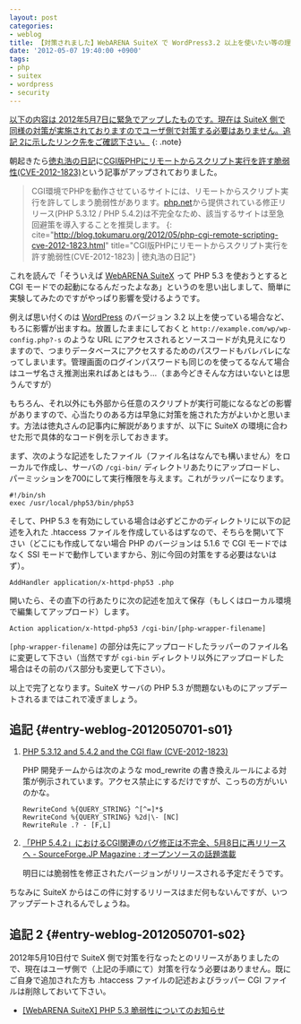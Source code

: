 ```yaml
---
layout: post
categories:
- weblog
title: 【対策されました】WebARENA SuiteX で WordPress3.2 以上を使いたい等の理由で PHP 5.3 を使ってる人は今すぐ脆弱性対策しましょう
date: '2012-05-07 19:40:00 +0900'
tags:
- php
- suitex
- wordpress
- security
---
```

<ins datetime="2012-05-11T16:02:00+09:00">以下の内容は 2012年5月7日に緊急でアップしたものです。現在は SuiteX 側で同様の対策が実施されておりますのでユーザ側で対策する必要はありません。[追記 2](/weblog/2012050701/#entry-weblog-2012050701-s02)に示したリンク先をご確認下さい。</ins>
{: .note}

朝起きたら[徳丸浩の日記][1]に[CGI版PHPにリモートからスクリプト実行を許す脆弱性(CVE-2012-1823)][2]という記事がアップされておりました。

> CGI環境でPHPを動作させているサイトには、リモートからスクリプト実行を許してしまう脆弱性があります。[php.net][3]から提供されている修正リリース(PHP 5.3.12 / PHP 5.4.2)は不完全なため、該当するサイトは至急回避策を導入することを推奨します。
{: cite="http://blog.tokumaru.org/2012/05/php-cgi-remote-scripting-cve-2012-1823.html" title="CGI版PHPにリモートからスクリプト実行を許す脆弱性(CVE-2012-1823) | 徳丸浩の日記"}

これを読んで「そういえば [WebARENA SuiteX][4] って PHP 5.3 を使おうとすると CGI モードでの起動になるんだったよなあ」というのを思い出しまして、簡単に実験してみたのですがやっぱり影響を受けるようです。

例えば思い付くのは [WordPress][5] のバージョン 3.2 以上を使っている場合など、もろに影響が出ますね。放置したままにしておくと `http://example.com/wp/wp-config.php?-s` のような URL にアクセスされるとソースコードが丸見えになりますので、つまりデータベースにアクセスするためのパスワードもバレバレになってしまいます。管理画面のログインパスワードも同じのを使ってるなんて場合はユーザ名さえ推測出来ればあとはもう…（まあ今どきそんな方はいないとは思うんですが）

もちろん、それ以外にも外部から任意のスクリプトが実行可能になるなどの影響がありますので、心当たりのある方は早急に対策を施された方がよいかと思います。方法は徳丸さんの記事内に解説がありますが、以下に SuiteX の環境に合わせた形で具体的なコード例を示しておきます。

<!-- more -->

まず、次のような記述をしたファイル（ファイル名はなんでも構いません）をローカルで作成し、サーバの `/cgi-bin/` ディレクトリあたりにアップロードし、パーミッションを700にして実行権限を与えます。これがラッパーになります。

    #!/bin/sh
    exec /usr/local/php53/bin/php53

そして、PHP 5.3 を有効にしている場合は必ずどこかのディレクトリに以下の記述を入れた .htaccess ファイルを作成しているはずなので、そちらを開いて下さい（どこにも作成してない場合 PHP のバージョンは 5.1.6 で CGI モードではなく SSI モードで動作していますから、別に今回の対策をする必要はないはず）。

    AddHandler application/x-httpd-php53 .php

開いたら、その直下の行あたりに次の記述を加えて保存（もしくはローカル環境で編集してアップロード）します。

    Action application/x-httpd-php53 /cgi-bin/[php-wrapper-filename]

`[php-wrapper-filename]` の部分は先にアップロードしたラッパーのファイル名に変更して下さい（当然ですが `cgi-bin` ディレクトリ以外にアップロードした場合はその前のパス部分も変更して下さい）。

以上で完了となります。SuiteX サーバの PHP 5.3 が問題ないものにアップデートされるまではこれで凌ぎましょう。

## 追記   {#entry-weblog-2012050701-s01}

1.  [PHP 5.3.12 and 5.4.2 and the CGI flaw (CVE-2012-1823)][6]

     PHP 開発チームからは次のような mod\_rewrite の書き換えルールによる対策が例示されています。アクセス禁止にするだけですが、こっちの方がいいのかな。
    
        RewriteCond %{QUERY_STRING} ^[^=]*$
        RewriteCond %{QUERY_STRING} %2d|\- [NC]
        RewriteRule .? - [F,L]

2.  [「PHP 5.4.2」におけるCGI関連のバグ修正は不完全、5月8日に再リリースへ - SourceForge.JP Magazine : オープンソースの話題満載][7]

     明日には脆弱性を修正されたバージョンがリリースされる予定だそうです。

ちなみに SuiteX からはこの件に対するリリースはまだ何もないんですが、いつアップデートされるんでしょうね。

## 追記 2   {#entry-weblog-2012050701-s02}

2012年5月10日付で SuiteX 側で対策を行なったとのリリースがありましたので、現在はユーザ側で（上記の手順にて）対策を行なう必要はありません。既にご自身で追加された方も .htaccess ファイルの記述およびラッパー CGI ファイルは削除しておいて下さい。

* [\[WebARENA SuiteX\] PHP 5.3 脆弱性についてのお知らせ][8]



[1]: http://blog.tokumaru.org/
[2]: http://blog.tokumaru.org/2012/05/php-cgi-remote-scripting-cve-2012-1823.html
[3]: http://php.net/
[4]: http://web.arena.ne.jp/suitex/
[5]: http://wordpress.org/
[6]: http://www.php.net/archive/2012.php#id2012-05-06-1
[7]: http://sourceforge.jp/magazine/12/05/07/0739202
[8]: http://web.arena.ne.jp/cgi-bin/suitex/news.cgi?target=20120511104538
